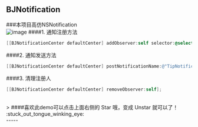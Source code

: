 BJNotification                                   
--
###本项目高仿NSNotification    
![image](https://github.com/beijiahiddink/beijiahiddink.github.io/blob/gh-pages/matter/BJNotification.gif)
####1. 通知注册方法
```objective-c
[[BJNotificationCenter defaultCenter] addObserver:self selector:@selector(receiveTip:) name:@"TipNotification" object:nil];
```
####2. 通知发送方法
```objective-c
[[BJNotificationCenter defaultCenter] postNotificationName:@"TipNotification" object:nil];
```
####3. 清理注册人
```objective-c
[[BJNotificationCenter defaultCenter] removeObserver:self];
```
<br>
> ####喜欢此demo可以点击上面右侧的 Star 哦，变成 Unstar 就可以了！ :stuck_out_tongue_winking_eye:

<br>
-----                
                                      
